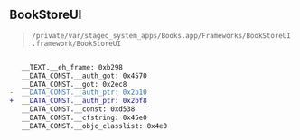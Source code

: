 ## BookStoreUI

> `/private/var/staged_system_apps/Books.app/Frameworks/BookStoreUI.framework/BookStoreUI`

```diff

   __TEXT.__eh_frame: 0xb298
   __DATA_CONST.__auth_got: 0x4570
   __DATA_CONST.__got: 0x2ec8
-  __DATA_CONST.__auth_ptr: 0x2b10
+  __DATA_CONST.__auth_ptr: 0x2bf8
   __DATA_CONST.__const: 0xd538
   __DATA_CONST.__cfstring: 0x45e0
   __DATA_CONST.__objc_classlist: 0x4e0

```
